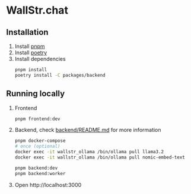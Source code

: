 # WallStr.chat

## Installation

1. Install [pnpm](https://pnpm.io/installation#using-npm)
2. Install [poetry](https://python-poetry.org/docs/#installation)
3. Install dependencies
   ```bash
   pnpm install
   poetry install -C packages/backend
   ```

## Running locally

1. Frontend
   ```bash
   pnpm frontend:dev
   ```
2. Backend, check [backend/README.md](packages/backend/README.md) for more information

   ```bash
   pnpm docker-compose
   # once (optional)
   docker exec -it wallstr_ollama /bin/ollama pull llama3.2
   docker exec -it wallstr_ollama /bin/ollama pull nomic-embed-text

   pnpm backend:dev
   pnpm backend:worker
   ```

3. Open http://localhost:3000
